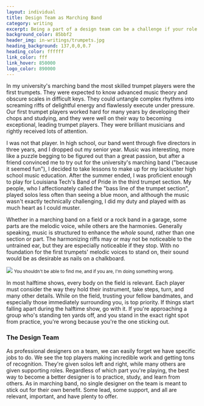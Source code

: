 ```yaml
---
layout: individual
title: Design Team as Marching Band
category: writing
excerpt: Being a part of a design team can be a challenge if your role has been forgotten. Just as in marching band, there are some parts that play the melody and some parts that play the harmonies.
background_color: 85bbf2
header_img: in-writings/trumpets.jpg
heading_background: 137,0,0,0.7
heading_color: ffffff
link_color: fff
link_hover: 850000
logo_color: 890000
---
```


In my university's marching band the most skilled trumpet players were the first trumpets. They were expected to know advanced music theory and obscure scales in difficult keys. They could untangle complex rhythms into screaming riffs of delightful energy and flawlessly execute under pressure. Our first trumpet players worked hard for many years by developing their chops and studying, and they were well on their way to becoming exceptional, leading trumpet players. They were brilliant musicians and rightly received lots of attention.

I was not that player. In high school, our band went through five directors in three years, and I dropped out my senior year. Music was interesting, more like a puzzle begging to be figured out than a great passion, but after a friend convinced me to try out for the university's marching band ("because it seemed fun"), I decided to take lessons to make up for my lackluster high school music education. After the summer ended, I was proficient enough to play for Louisiana Tech's Band of Pride in the third trumpet section. My people, who I affectionately called the "bass line of the trumpet section", played solos less often than seeing a blue moon, and although the music wasn't exactly technically challenging, I did my duty and played with as much heart as I could muster.

Whether in a marching band on a field or a rock band in a garage, some parts are the melodic voice, while others are the harmonies. Generally speaking, music is structured to enhance the *whole* sound, rather than one section or part. The harmonizing riffs may or may not be noticeable to the untrained ear, but they are especially noticeable if they stop. With no foundation for the first trumpets' melodic voices to stand on, their sound would be as desirable as nails on a chalkboard.

<img src="http://i.imgur.com/8NwgzGq.jpg">
<small>You shouldn't be able to find me, and if you are, I'm doing something wrong.</small>

In most halftime shows, every body on the field is relevant. Each player must consider the way they hold their instrument, take steps, turn, and many other details. While on the field, trusting your fellow bandmates, and especially those immediately surrounding you, is top priority. If things start falling apart during the halftime show, go with it. If you're approaching a group who's standing ten yards off, and you stand in the exact right spot from practice, you're wrong because you're the one sticking out.

### The Design Team

As professional designers on a team, we can easily forget we have specific jobs to do. We see the top players making incredible work and getting tons of recognition. They're given solos left and right, while many others are given supporting roles. Regardless of which part you're playing, the best way to become a better designer is to practice, study, and learn from others. As in marching band, no single designer on the team is meant to stick out for their own benefit. Some lead, some support, and all are relevant, important, and have plenty to offer.



